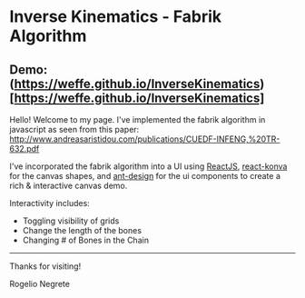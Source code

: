# Inverse Kinematics - Fabrik Algorithm

## Demo: (https://weffe.github.io/InverseKinematics)[https://weffe.github.io/InverseKinematics]

Hello! Welcome to my page. I've implemented the fabrik algorithm in javascript as seen from this paper: http://www.andreasaristidou.com/publications/CUEDF-INFENG,%20TR-632.pdf

I've incorporated the fabrik algorithm into a UI using [ReactJS](https://facebook.github.io/react/), [react-konva](https://github.com/lavrton/react-konva) for the canvas
shapes, and [ant-design](https://ant.design/docs/react/introduce) for the ui components to create a rich & interactive canvas demo.

Interactivity includes:

* Toggling visibility of grids
* Change the length of the bones
* Changing # of Bones in the Chain


----

Thanks for visiting!

Rogelio Negrete



